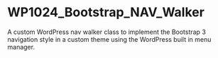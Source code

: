# WP1024_Bootstrap_NAV_Walker
A custom WordPress nav walker class to implement the Bootstrap 3 navigation style in a custom theme using the WordPress built in menu manager.
